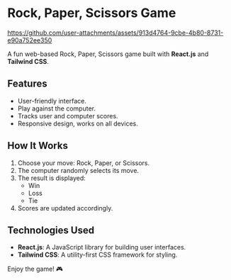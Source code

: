 
# Rock, Paper, Scissors Game

https://github.com/user-attachments/assets/913d4764-9cbe-4b80-8731-e90a752ee350


A fun web-based Rock, Paper, Scissors game built with **React.js** and **Tailwind CSS**.

## Features

- User-friendly interface.
- Play against the computer.
- Tracks user and computer scores.
- Responsive design, works on all devices.

## How It Works

1. Choose your move: Rock, Paper, or Scissors.
2. The computer randomly selects its move.
3. The result is displayed:
   - Win
   - Loss
   - Tie
4. Scores are updated accordingly.

## Technologies Used

- **React.js**: A JavaScript library for building user interfaces.
- **Tailwind CSS**: A utility-first CSS framework for styling.

Enjoy the game! 🎮
